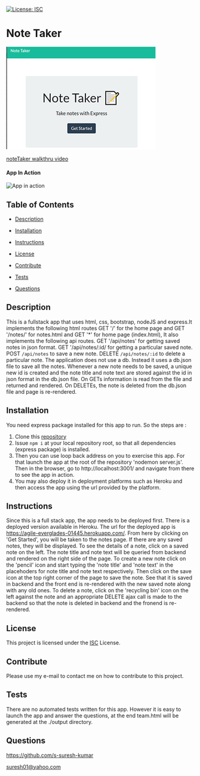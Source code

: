 [![License: ISC](https://img.shields.io/badge/License-ISC-blue.svg)](https://opensource.org/licenses/ISC)

# Note Taker

[![Thumbnail](assets/images/noteTaker-thumbnail.jpg)](https://agile-everglades-01445.herokuapp.com/)

[noteTaker walkthru video](https://drive.google.com/file/d/1nPlVIOv2-6reW6Xy9XvoDHafyBFrlbt6/view?usp=sharing)

#### App In Action

![App in action](assets/images/noteTaker-compressed.gif)

## Table of Contents

- [Description](#Description)

- [Installation](#Installation)

- [Instructions](#Instructions)

- [License](#License)

- [Contribute](#Contribute)

- [Tests](#Tests)

- [Questions](#Questions)

## Description

This is a fullstack app that uses html, css, bootstrap, nodeJS and express.It implements the following html routes GET '/' for the home page and GET '/notes/' for notes.html and GET '\*' for home page (index.html), It also implements the following api routes. GET '/api/notes' for getting saved notes in json format. GET '/api/notes/:id/ for getting a particular saved note. POST `/api/notes` to save a new note. DELETE `/api/notes/:id` to delete a particular note. The application does not use a db. Instead it uses a db.json file to save all the notes. Whenever a new note needs to be saved, a unique new id is created and the note title and note text are stored against the id in json format in the db.json file. On GETs information is read from the file and returned and rendered. On DELETEs, the note is deleted from the db.json file and page is re-rendered.

## Installation

You need express package installed for this app to run. So the steps are :

1. Clone this [repository](https://github.com/s-suresh-kumar/noteTaker)
2. Issue `npm i` at your local repository root, so that all dependencies (express package) is installed.
3. Then you can use loop back address on you to exercise this app. For that launch the app at the root of the repository 'nodemon server.js'. Then in the browser, go to http://localhost:3001/ and navigate from there to see the app in action.
4. You may also deploy it in deployment platforms such as Heroku and then access the app using the url provided by the platform.

## Instructions

Since this is a full stack app, the app needs to be deployed first.
There is a deployed version available in Heroku. The url for the deployed app is https://agile-everglades-01445.herokuapp.com/. From here by clicking on 'Get Started', you will be taken to the notes page. If there are any saved notes, they will be displayed. To see the details of a note, click on a saved note on the left. The note title and note text will be queried from backend and rendered on the right side of the page. To create a new note click on the 'pencil' icon and start typing the 'note title' and 'note text' in the placehoders for note title and note text respectively. Then click on the save icon at the top right corner of the page to save the note. See that it is saved in backend and the front end is re-rendered with the new saved note along with any old ones. To delete a note, click on the 'recycling bin' icon on the left against the note and an appropriate DELETE ajax call is made to the backend so that the note is deleted in backend and the fronend is re-rendered.

## License

This project is licensed under the [ISC](https://opensource.org/licenses/ISC) License.

## Contribute

Please use my e-mail to contact me on how to contribute to this project.

## Tests

There are no automated tests written for this app. However it is easy to launch the app and answer the questions, at the end team.html will be generated at the ./output directory.

## Questions

https://github.com/s-suresh-kumar

suresh01@yahoo.com
